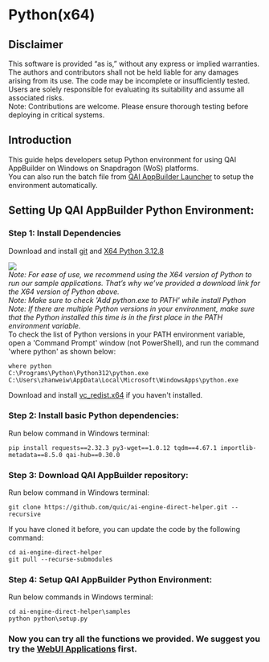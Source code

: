 # Python(x64)

## Disclaimer
This software is provided “as is,” without any express or implied warranties. The authors and contributors shall not be held liable for any damages arising from its use. The code may be incomplete or insufficiently tested. Users are solely responsible for evaluating its suitability and assume all associated risks. <br>
Note: Contributions are welcome. Please ensure thorough testing before deploying in critical systems.

## Introduction 
This guide helps developers setup Python environment for using QAI AppBuilder on Windows on Snapdragon (WoS) platforms. <br>
You can also run the batch file from [QAI AppBuilder Launcher](../tools/launcher/) to setup the environment automatically.

## Setting Up QAI AppBuilder Python Environment:

### Step 1: Install Dependencies
Download and install [git](https://github.com/dennisameling/git/releases/download/v2.47.0.windows.2/Git-2.47.0.2-arm64.exe) and [X64 Python 3.12.8](https://www.python.org/ftp/python/3.12.8/python-3.12.8-amd64.exe) <br>

<a href="https://github.com/quic/ai-engine-direct-helper/blob/main/docs/python.md#step-1-install-dependencies"><img src="https://img.shields.io/badge/Note: - Windows on Snapdragon (WoS) device support running X86, X64, ARM64EC and ARM64 applications.-important"></a> <br>
*Note: For ease of use, we recommend using the X64 version of Python to run our sample applications. That’s why we’ve provided a download link for the X64 version of Python above.* <br>
*Note: Make sure to check 'Add python.exe to PATH' while install Python* <br>
*Note: If there are multiple Python versions in your environment, make sure that the Python installed this time is in the first place in the PATH environment variable.* <br>
To check the list of Python versions in your PATH environment variable, open a 'Command Prompt' window (not PowerShell), and run the command 'where python' as shown below: <br>
```
where python
C:\Programs\Python\Python312\python.exe
C:\Users\zhanweiw\AppData\Local\Microsoft\WindowsApps\python.exe
```

Download and install [vc_redist.x64](https://aka.ms/vs/17/release/vc_redist.x64.exe) if you haven't installed.

### Step 2: Install basic Python dependencies:
Run below command in Windows terminal:
```
pip install requests==2.32.3 py3-wget==1.0.12 tqdm==4.67.1 importlib-metadata==8.5.0 qai-hub==0.30.0
```

### Step 3: Download QAI AppBuilder repository:
Run below command in Windows terminal:
```
git clone https://github.com/quic/ai-engine-direct-helper.git --recursive
```
If you have cloned it before, you can update the code by the following command:
```
cd ai-engine-direct-helper
git pull --recurse-submodules
```
### Step 4: Setup QAI AppBuilder Python Environment:
Run below commands in Windows terminal:
```
cd ai-engine-direct-helper\samples
python python\setup.py
```

### Now you can try all the functions we provided. We suggest you try the [WebUI Applications](../samples/webui/README.md) first.

